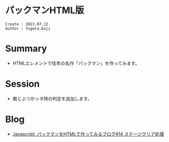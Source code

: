 パックマンHTML版
===
```
Create : 2023.07.12
Author : Yugeta.Koji
```

# Summary
- HTMLエレメントで往年の名作「パックマン」を作ってみます。


# Session
- 敵とぶつかッタ時の判定を追加します。

# Blog
- [Javascript: パックマンをHTMLで作ってみるブログ#14 ステージクリア処理](https://blog.myntinc.com/2023/07/javascript-html14.html)
